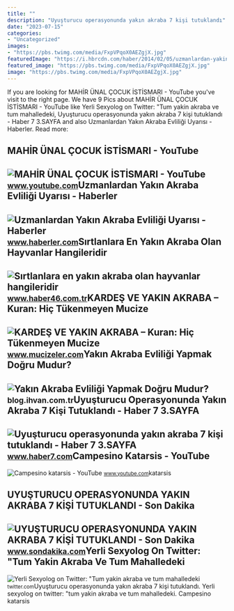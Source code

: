 ```yaml
---
title: ""
description: "Uyuşturucu operasyonunda yakın akraba 7 kişi tutuklandı"
date: "2023-07-15"
categories:
- "Uncategorized"
images:
- "https://pbs.twimg.com/media/FxpVPqoX0AEZgjX.jpg"
featuredImage: "https://i.hbrcdn.com/haber/2014/02/05/uzmanlardan-yakin-akraba-evliligi-uyarisi-5630249_amp.jpg"
featured_image: "https://pbs.twimg.com/media/FxpVPqoX0AEZgjX.jpg"
image: "https://pbs.twimg.com/media/FxpVPqoX0AEZgjX.jpg"
---
```


If you are looking for MAHİR ÜNAL ÇOCUK İSTİSMARI - YouTube you've visit to the right page. We have 9 Pics about MAHİR ÜNAL ÇOCUK İSTİSMARI - YouTube like Yerli Sexyolog on Twitter: "Tum yakin akraba ve tum mahalledeki, Uyuşturucu operasyonunda yakın akraba 7 kişi tutuklandı - Haber 7 3.SAYFA and also Uzmanlardan Yakın Akraba Evliliği Uyarısı - Haberler. Read more:

MAHİR ÜNAL ÇOCUK İSTİSMARI - YouTube
------------------------------------

 ![MAHİR ÜNAL ÇOCUK İSTİSMARI - YouTube](https://i.ytimg.com/vi/VwLJNb9dAmA/maxresdefault.jpg) <small>www.youtube.com</small>Uzmanlardan Yakın Akraba Evliliği Uyarısı - Haberler
----------------------------------------------------

 ![Uzmanlardan Yakın Akraba Evliliği Uyarısı - Haberler](https://i.hbrcdn.com/haber/2014/02/05/uzmanlardan-yakin-akraba-evliligi-uyarisi-5630249_amp.jpg) <small>www.haberler.com</small>Sırtlanlara En Yakın Akraba Olan Hayvanlar Hangileridir
-------------------------------------------------------

 ![Sırtlanlara en yakın akraba olan hayvanlar hangileridir](https://haber46comtr.teimg.com/haber46-com-tr/images/haberler/2020/01/sirtlanlara_en_yakin_akraba_olan_hayvanlar_hangileridir_h364128_9457f.jpg) <small>www.haber46.com.tr</small>KARDEŞ VE YAKIN AKRABA – Kuran: Hiç Tükenmeyen Mucize
-----------------------------------------------------

 ![KARDEŞ VE YAKIN AKRABA – Kuran: Hiç Tükenmeyen Mucize](http://www.mucizeler.com/wp-content/uploads/2022/03/Screenshot_39-14.jpg) <small>www.mucizeler.com</small>Yakın Akraba Evliliği Yapmak Doğru Mudur?
-----------------------------------------

 ![Yakın Akraba Evliliği Yapmak Doğru Mudur?](https://blog.ihvan.com.tr/wp-content/uploads/2015/02/yakin-akraba-evliligi-yapmak-dogru-mudur-660x467.jpg) <small>blog.ihvan.com.tr</small>Uyuşturucu Operasyonunda Yakın Akraba 7 Kişi Tutuklandı - Haber 7 3.SAYFA
-------------------------------------------------------------------------

 ![Uyuşturucu operasyonunda yakın akraba 7 kişi tutuklandı - Haber 7 3.SAYFA](https://i20.haber7.net/resize/1280x720/haber/haber7/photos/2022/14/uyusturucu_operasyonunda_yakin_akraba_7_kisi_tutuklandi_1649496711_0856.jpg) <small>www.haber7.com</small>Campesino Katarsis - YouTube
----------------------------

 ![Campesino katarsis - YouTube](https://i.ytimg.com/vi/ShUpl7D7aPQ/maxresdefault.jpg) <small>www.youtube.com</small>katarsis

UYUŞTURUCU OPERASYONUNDA YAKIN AKRABA 7 KİŞİ TUTUKLANDI - Son Dakika
--------------------------------------------------------------------

 ![UYUŞTURUCU OPERASYONUNDA YAKIN AKRABA 7 KİŞİ TUTUKLANDI - Son Dakika](https://i2.sdacdn.com/haber/2022/04/09/uyusturucu-operasyonunda-yakin-akraba-7-kisi-14855154_amp.jpg) <small>www.sondakika.com</small>Yerli Sexyolog On Twitter: "Tum Yakin Akraba Ve Tum Mahalledeki
---------------------------------------------------------------

 ![Yerli Sexyolog on Twitter: "Tum yakin akraba ve tum mahalledeki](https://pbs.twimg.com/media/FxpVPqoX0AEZgjX.jpg) <small>twitter.com</small>Uyuşturucu operasyonunda yakın akraba 7 kişi tutuklandı. Yerli sexyolog on twitter: "tum yakin akraba ve tum mahalledeki. Campesino katarsis
